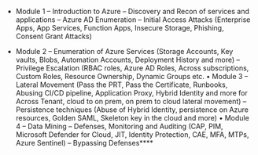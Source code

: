 
- Module 1
  – Introduction to Azure
  – Discovery and Recon of services and applications
  – Azure AD Enumeration
  – Initial Access Attacks (Enterprise Apps, App Services, Function Apps, Insecure Storage, Phishing, Consent Grant Attacks)

- Module 2
–
Enumeration of Azure Services (Storage Accounts, Key vaults, Blobs, Automation Accounts, Deployment History and more)
–
Privilege Escalation (RBAC roles, Azure AD Roles, Across subscriptions, Custom Roles, Resource Ownership, Dynamic Groups etc.
•
Module 3
–
Lateral Movement (Pass
the PRT, Pass the Certificate, Runbooks, Abusing CI/CD pipeline, Application Proxy, Hybrid Identity and
more for Across Tenant, cloud to on prem, on prem to cloud lateral movement)
–
Persistence techniques (Abuse of Hybrid Identity, persistence on Azure resources, Golden SAML, Skeleton key in the cloud
and
more)
•
Module 4
–
Data Mining
–
Defenses, Monitoring and Auditing (CAP, PIM, Microsoft Defender for Cloud, JIT, Identity Protection, CAE, MFA, MTPs, Azure
Sentinel)
–
Bypassing Defenses****
